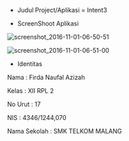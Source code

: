 * Judul Project/Aplikasi = Intent3

* ScreenShoot Aplikasi

![screenshot_2016-11-01-06-50-51](https://cloud.githubusercontent.com/assets/21327058/19876896/d8484ba4-a00c-11e6-909d-fcc31f7b6655.jpg)

![screenshot_2016-11-01-06-51-00](https://cloud.githubusercontent.com/assets/21327058/19876900/dcd1bba6-a00c-11e6-9aa8-9ea9875def6a.jpg)




* Identitas

Nama          : Firda Naufal Azizah

Kelas         : XII RPL 2

No Urut       : 17

NIS           : 4346/1244,070

Nama Sekolah  : SMK TELKOM MALANG
